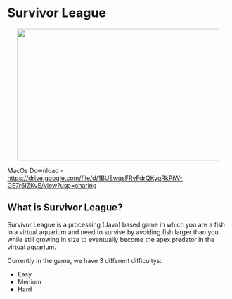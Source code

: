 # Survivor League

<p align="center">
  <img width="460" height="300" src="https://media.giphy.com/media/KMfl3k96LVjCAdpBHU/giphy.gif">
</p>

MacOs Download - https://drive.google.com/file/d/1BUEwqsFRvFdrQKyqRkPiW-GE7r6lZKvE/view?usp=sharing

## What is Survivor League?

Survivor League is a processing (Java) based game in which you are a fish in a virtual aquarium and need to survive by avoiding fish larger than you while still growing in size to eventually become the apex predator in the virtual aquarium.

Currently in the game, we have 3 different difficultys:
- Easy
- Medium
- Hard
